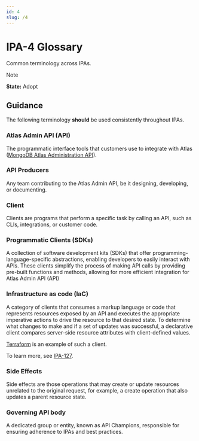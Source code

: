 ```yaml
---
id: 4
slug: /4
---
```


# IPA-4 Glossary

Common terminology across IPAs.

> [!NOTE]  
> **State:** Adopt

## Guidance

The following terminology **should** be used consistently throughout IPAs.

### Atlas Admin API (API)

The programmatic interface tools that customers use to integrate with Atlas
([MongoDB Atlas Administration API](https://www.mongodb.com/docs/atlas/reference/api-resources-spec/v2/)).

### API Producers

Any team contributing to the Atlas Admin API, be it designing, developing, or
documenting.

### Client

Clients are programs that perform a specific task by calling an API, such as
CLIs, integrations, or customer code.

### Programmatic Clients (SDKs)

A collection of software development kits (SDKs) that offer
programming-language-specific abstractions, enabling developers to easily
interact with APIs. These clients simplify the process of making API calls by
providing pre-built functions and methods, allowing for more efficient
integration for Atlas Admin API (API)

### Infrastructure as code (IaC)

A category of clients that consumes a markup language or code that represents
resources exposed by an API and executes the appropriate imperative actions to
drive the resource to that desired state. To determine what changes to make and
if a set of updates was successful, a declarative client compares server-side
resource attributes with client-defined values.

[Terraform](https://www.terraform.io/) is an example of such a client.

To learn more, see [IPA-127](0127.md).

### Side Effects

Side effects are those operations that may create or update resources unrelated
to the original request, for example, a create operation that also updates a
parent resource state.

### Governing API body

A dedicated group or entity, known as API Champions, responsible for ensuring
adherence to IPAs and best practices.
